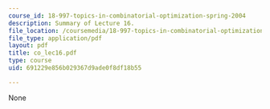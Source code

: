 ```yaml
---
course_id: 18-997-topics-in-combinatorial-optimization-spring-2004
description: Summary of Lecture 16.
file_location: /coursemedia/18-997-topics-in-combinatorial-optimization-spring-2004/691229e856b029367d9ade0f8df18b55_co_lec16.pdf
file_type: application/pdf
layout: pdf
title: co_lec16.pdf
type: course
uid: 691229e856b029367d9ade0f8df18b55

---
```

None